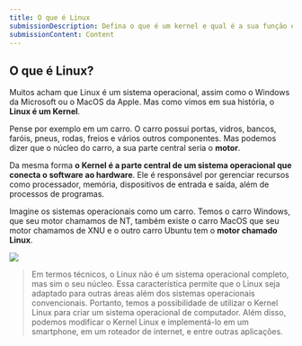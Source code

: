 ```yaml
---
title: O que é Linux
submissionDescription: Defina o que é um kernel e qual é a sua função em um sistema operacional. Use as suas próprias palavras, mas baseie-se nas informações que você aprendeu na aula.
submissionContent: Content
---
```


## O que é Linux?

Muitos acham que Linux é um sistema operacional, assim como o Windows da Microsoft ou o MacOS da Apple. Mas como vimos em sua história, o __Linux é um Kernel__.

Pense por exemplo em um carro. O carro possuí portas, vidros, bancos, faróis, pneus, rodas, freios e vários outros componentes. Mas podemos dizer que o núcleo do carro, a sua parte central seria o __motor__.

Da mesma forma __o Kernel é a parte central de um sistema operacional que conecta o software ao hardware__. Ele é responsável por gerenciar recursos como processador, memória, dispositivos de entrada e saída, além de processos de programas.

Imagine os sistemas operacionais como um carro. Temos o carro Windows, que seu motor chamamos de NT, também existe o carro MacOS que seu motor chamamos de XNU e o outro carro Ubuntu tem o __motor chamado Linux__.

![](https://menthor-content.s3.sa-east-1.amazonaws.com/49b03cc9-e7f7-4136-9f08-adbca1a58a9e)

> Em termos técnicos, o Linux não é um sistema operacional completo, mas sim o seu núcleo. Essa característica permite que o Linux seja adaptado para outras áreas além dos sistemas operacionais convencionais. Portanto, temos a possibilidade de utilizar o Kernel Linux para criar um sistema operacional de computador. Além disso, podemos modificar o Kernel Linux e implementá-lo em um smartphone, em um roteador de internet, e entre outras aplicações.
